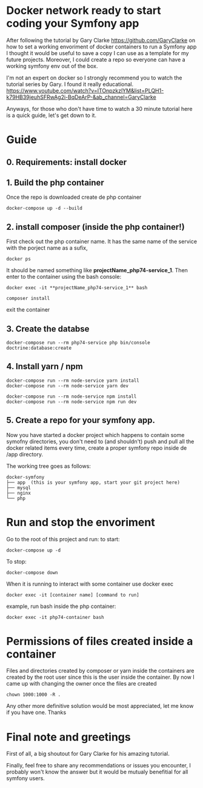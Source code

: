 # Docker network ready to start coding your Symfony app

After following the tutorial by  Gary Clarke https://github.com/GaryClarke on how to set a working envoriment of docker containers to run a Symfony app I thought it would be useful to save a copy I can use as a template for my future projects. Moreover, I could create a repo so everyone can have a working symfony env out of the box.

I'm not an expert on docker so I strongly recommend you to watch the tutorial series by Gary. I found it really educational. 
https://www.youtube.com/watch?v=ITOnpzkzlYM&list=PLQH1-k79HB39jeuhSFRwAg2i-BqDeArP-&ab_channel=GaryClarke

Anyways, for those who don't have time to watch a 30 minute tutorial here is a quick guide, let's get down to it.


# Guide

## 0. Requirements: install docker

## 1. Build the php container

Once the repo is downloaded create de php container
```
docker-compose up -d --build
```

## 2. install composer (inside the php container!)
First check out the php container name. It has the same name of the service with the porject name as a sufix,
```
docker ps
```
It should be named something like **projectName_php74-service_1**.
Then enter to the container using the bash console:

```
docker exec -it **projectName_php74-service_1** bash

composer install
```
exit the container

## 3. Create the databse
```
docker-compose run --rm php74-service php bin/console doctrine:database:create
```
## 4. Install yarn / npm

```
docker-compose run --rm node-service yarn install
docker-compose run --rm node-service yarn dev
```

```
docker-compose run --rm node-service npm install
docker-compose run --rm node-service npm run dev
```

## 5. Create a repo for your symfony app.

Now you have started a docker project which happens to contain some symofny directories, you don't need to (and shouldn't) push and pull all the docker related items every time, create a proper symfony repo inside de /app directory.

The working tree goes as follows:
```
docker-symfony
├── app  (this is your symfony app, start your git project here)
├── mysql
├── nginx
└── php
```

 
 # Run and stop the envoriment
 
 Go to the root of this project and run:
 to start:
 ```
 docker-compose up -d
 ```
 
 To stop:
 ```
 docker-compose down
 ```
 
 When it is running to interact with some container use docker exec
 ```
 docker exec -it [container name] [command to run]
 ```
 
 example, run bash inside the php container:
 ```
 docker exec -it php74-container bash
```

# Permissions of files created inside a container

Files and directories created by composer or yarn inside the containers are created by the root user since this is the user inside the container.
By now I came up with changing the owner once the files are created
```
chown 1000:1000 -R .
```

Any other more definitive solution would be most appreciated, let me know if you have one. Thanks

# Final note and greetings

First of all, a big shoutout for Gary Clarke for his amazing tutorial.

Finally, feel free to share any recommendations or issues you encounter, I probably won't know the answer but it would be mutualy benefitial for all symfony users.


